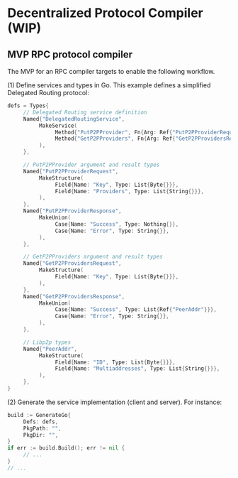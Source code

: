 
# Decentralized Protocol Compiler (WIP)

## MVP RPC protocol compiler

The MVP for an RPC compiler targets to enable the following workflow.

(1) Define services and types in Go. This example defines a simplified Delegated Routing protocol:

```go
defs = Types{
     // Delegated Routing service definition
     Named{"DelegatedRoutingService",
          MakeService(
               Method{"PutP2PProvider", Fn{Arg: Ref{"PutP2PProviderRequest"}, Return: Ref{"PutP2PProviderResponse"}}},
               Method{"GetP2PProviders", Fn{Arg: Ref{"GetP2PProvidersRequest"}, Return: Ref{"GetP2PProvidersResponse"}}},
          ),
     },

     // PutP2PProvider argument and result types
     Named{"PutP2PProviderRequest",
          MakeStructure(
               Field{Name: "Key", Type: List{Byte{}}},
               Field{Name: "Providers", Type: List{String{}}},
          ),
     },
     Named{"PutP2PProviderResponse",
          MakeUnion(
               Case{Name: "Success", Type: Nothing{}},
               Case{Name: "Error", Type: String{}},
          ),
     },

     // GetP2PProviders argument and result types
     Named{"GetP2PProvidersRequest",
          MakeStructure(
               Field{Name: "Key", Type: List{Byte{}}},
          ),
     },
     Named{"GetP2PProvidersResponse",
          MakeUnion(
               Case{Name: "Success", Type: List{Ref{"PeerAddr"}}},
               Case{Name: "Error", Type: String{}},
          ),
     },

     // Libp2p types
     Named{"PeerAddr",
          MakeStructure(
               Field{Name: "ID", Type: List{Byte{}}},
               Field{Name: "Multiaddresses", Type: List{String{}}},
          ),
     },
}
```

(2) Generate the service implementation (client and server). For instance:

```go
build := GenerateGo{
     Defs: defs,
     PkgPath: "",
     PkgDir: "",
}
if err := build.Build(); err != nil {
     // ...
}
// ...
```
